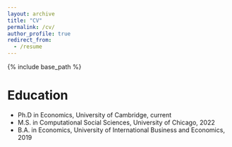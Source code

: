 ```yaml
---
layout: archive
title: "CV"
permalink: /cv/
author_profile: true
redirect_from:
  - /resume
---
```


{% include base_path %}


Education
======
* Ph.D in Economics, University of Cambridge, current
* M.S. in Computational Social Sciences, University of Chicago, 2022
* B.A. in Economics, University of International Business and Economics, 2019
